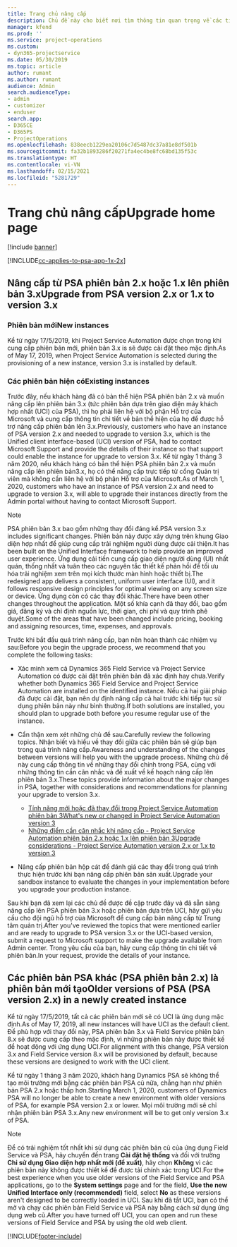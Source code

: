```yaml
---
title: Trang chủ nâng cấp
description: Chủ đề này cho biết nơi tìm thông tin quan trọng về các tính năng mới và đã thay đổi trong Dynamics 365 Project Service Automation và quá trình nâng cấp lên phiên bản mới nhất.
manager: kfend
ms.prod: ''
ms.service: project-operations
ms.custom:
- dyn365-projectservice
ms.date: 05/30/2019
ms.topic: article
author: rumant
ms.author: rumant
audience: Admin
search.audienceType:
- admin
- customizer
- enduser
search.app:
- D365CE
- D365PS
- ProjectOperations
ms.openlocfilehash: 838eecb1229ea20106c7d5487dc37a81e8df501b
ms.sourcegitcommit: fa32b1893286f20271fa4ec4be8fc68bd135f53c
ms.translationtype: HT
ms.contentlocale: vi-VN
ms.lasthandoff: 02/15/2021
ms.locfileid: "5281729"
---
```

# <a name="upgrade-home-page"></a><span data-ttu-id="9cb6a-103">Trang chủ nâng cấp</span><span class="sxs-lookup"><span data-stu-id="9cb6a-103">Upgrade home page</span></span>

[!include [banner](../includes/psa-now-project-operations.md)]

[!INCLUDE[cc-applies-to-psa-app-1x-2x](../includes/cc-applies-to-psa-app-1x-2x.md)]

## <a name="upgrade-from-psa-version-2x-or-1x-to-version-3x"></a><span data-ttu-id="9cb6a-104">Nâng cấp từ PSA phiên bản 2.x hoặc 1.x lên phiên bản 3.x</span><span class="sxs-lookup"><span data-stu-id="9cb6a-104">Upgrade from PSA version 2.x or 1.x to version 3.x</span></span>

### <a name="new-instances"></a><span data-ttu-id="9cb6a-105">Phiên bản mới</span><span class="sxs-lookup"><span data-stu-id="9cb6a-105">New instances</span></span>

<span data-ttu-id="9cb6a-106">Kể từ ngày 17/5/2019, khi Project Service Automation được chọn trong khi cung cấp phiên bản mới, phiên bản 3.x is sẽ được cài đặt theo mặc định.</span><span class="sxs-lookup"><span data-stu-id="9cb6a-106">As of May 17, 2019, when Project Service Automation is selected during the provisioning of a new instance, version 3.x is installed by default.</span></span>

### <a name="existing-instances"></a><span data-ttu-id="9cb6a-107">Các phiên bản hiện có</span><span class="sxs-lookup"><span data-stu-id="9cb6a-107">Existing instances</span></span>

<span data-ttu-id="9cb6a-108">Trước đây, nếu khách hàng đã có bản thể hiện PSA phiên bản 2.x và muốn nâng cấp lên phiên bản 3.x (tức phiên bản dựa trên giao diện máy khách hợp nhất (UCI) của PSA), thì họ phải liên hệ với bộ phận Hỗ trợ của Microsoft và cung cấp thông tin chi tiết về bản thể hiện của họ để được hỗ trợ nâng cấp phiên bản lên 3.x.</span><span class="sxs-lookup"><span data-stu-id="9cb6a-108">Previously, customers who have an instance of PSA version 2.x and needed to upgrade to version 3.x, which is the Unified client interface-based (UCI) version of PSA, had to contact Microsoft Support and provide the details of their instance so that support could enable the instance for upgrade to version 3.x.</span></span> <span data-ttu-id="9cb6a-109">Kể từ ngày 1 tháng 3 năm 2020, nếu khách hàng có bản thể hiện PSA phiên bản 2.x và muốn nâng cấp lên phiên bản3.x, họ có thể nâng cấp trực tiếp từ cổng Quản trị viên mà không cần liên hệ với bộ phận Hỗ trợ của Microsoft.</span><span class="sxs-lookup"><span data-stu-id="9cb6a-109">As of March 1, 2020, customers who have an instance of PSA version 2.x and need to upgrade to version 3.x, will able to upgrade their instances directly from the Admin portal without having to contact Microsoft Support.</span></span>  

> [!NOTE]
> <span data-ttu-id="9cb6a-110">PSA phiên bản 3.x bao gồm những thay đổi đáng kể.</span><span class="sxs-lookup"><span data-stu-id="9cb6a-110">PSA version 3.x includes significant changes.</span></span> <span data-ttu-id="9cb6a-111">Phiên bản này được xây dựng trên khung Giao diện hợp nhất để giúp cung cấp trải nghiệm người dùng được cải thiện.</span><span class="sxs-lookup"><span data-stu-id="9cb6a-111">It has been built on the Unified Interface framework to help provide an improved user experience.</span></span> <span data-ttu-id="9cb6a-112">Ứng dụng cải tiến cung cấp giao diện người dùng (UI) nhất quán, thống nhất và tuân theo các nguyên tắc thiết kế phản hồi để tối ưu hóa trải nghiệm xem trên mọi kích thước màn hình hoặc thiết bị.</span><span class="sxs-lookup"><span data-stu-id="9cb6a-112">The redesigned app delivers a consistent, uniform user interface (UI), and it follows responsive design principles for optimal viewing on any screen size or device.</span></span> <span data-ttu-id="9cb6a-113">Ứng dụng còn có các thay đổi khác.</span><span class="sxs-lookup"><span data-stu-id="9cb6a-113">There have been other changes throughout the application.</span></span> <span data-ttu-id="9cb6a-114">Một số khía cạnh đã thay đổi, bao gồm giá, đăng ký và chỉ định nguồn lực, thời gian, chi phí và quy trình phê duyệt.</span><span class="sxs-lookup"><span data-stu-id="9cb6a-114">Some of the areas that have been changed include pricing, booking and assigning resources, time, expenses, and approvals.</span></span>

<span data-ttu-id="9cb6a-115">Trước khi bắt đầu quá trình nâng cấp, bạn nên hoàn thành các nhiệm vụ sau:</span><span class="sxs-lookup"><span data-stu-id="9cb6a-115">Before you begin the upgrade process, we recommend that you complete the following tasks:</span></span>

- <span data-ttu-id="9cb6a-116">Xác minh xem cả Dynamics 365 Field Service và Project Service Automation có được cài đặt trên phiên bản đã xác định hay chưa.</span><span class="sxs-lookup"><span data-stu-id="9cb6a-116">Verify whether both Dynamics 365 Field Service and Project Service Automation are installed on the identified instance.</span></span> <span data-ttu-id="9cb6a-117">Nếu cả hai giải pháp đã được cài đặt, bạn nên dự định nâng cấp cả hai trước khi tiếp tục sử dụng phiên bản này như bình thường.</span><span class="sxs-lookup"><span data-stu-id="9cb6a-117">If both solutions are installed, you should plan to upgrade both before you resume regular use of the instance.</span></span>
- <span data-ttu-id="9cb6a-118">Cẩn thận xem xét những chủ đề sau.</span><span class="sxs-lookup"><span data-stu-id="9cb6a-118">Carefully review the following topics.</span></span> <span data-ttu-id="9cb6a-119">Nhận biết và hiểu về thay đổi giữa các phiên bản sẽ giúp bạn trong quá trình nâng cấp.</span><span class="sxs-lookup"><span data-stu-id="9cb6a-119">Awareness and understanding of the changes between versions will help you with the upgrade process.</span></span> <span data-ttu-id="9cb6a-120">Những chủ đề này cung cấp thông tin về những thay đổi chính trong PSA, cùng với những thông tin cần cân nhắc và đề xuất về kế hoạch nâng cấp lên phiên bản 3.x.</span><span class="sxs-lookup"><span data-stu-id="9cb6a-120">These topics provide information about the major changes in PSA, together with considerations and recommendations for planning your upgrade to version 3.x.</span></span>

    - [<span data-ttu-id="9cb6a-121">Tính năng mới hoặc đã thay đổi trong Project Service Automation phiên bản 3</span><span class="sxs-lookup"><span data-stu-id="9cb6a-121">What's new or changed in Project Service Automation version 3</span></span>](whats-new-changed-v3.md)
    - [<span data-ttu-id="9cb6a-122">Những điểm cần cân nhắc khi nâng cấp - Project Service Automation phiên bản 2.x hoặc 1.x lên phiên bản 3</span><span class="sxs-lookup"><span data-stu-id="9cb6a-122">Upgrade considerations - Project Service Automation version 2.x or 1.x to version 3</span></span>](upgrade-v3.md)

- <span data-ttu-id="9cb6a-123">Nâng cấp phiên bản hộp cát để đánh giá các thay đổi trong quá trình thực hiện trước khi bạn nâng cấp phiên bản sản xuất.</span><span class="sxs-lookup"><span data-stu-id="9cb6a-123">Upgrade your sandbox instance to evaluate the changes in your implementation before you upgrade your production instance.</span></span>

<span data-ttu-id="9cb6a-124">Sau khi bạn đã xem lại các chủ đề được đề cập trước đây và đã sẵn sàng nâng cấp lên PSA phiên bản 3.x hoặc phiên bản dựa trên UCI, hãy gửi yêu cầu cho đội ngũ hỗ trợ của Microsoft để cung cấp bản nâng cấp từ Trung tâm quản trị.</span><span class="sxs-lookup"><span data-stu-id="9cb6a-124">After you've reviewed the topics that were mentioned earlier and are ready to upgrade to PSA version 3.x or the UCI-based version, submit a request to Microsoft support to make the upgrade available from Admin center.</span></span> <span data-ttu-id="9cb6a-125">Trong yêu cầu của bạn, hãy cung cấp thông tin chi tiết về phiên bản.</span><span class="sxs-lookup"><span data-stu-id="9cb6a-125">In your request, provide the details of your instance.</span></span>

## <a name="older-versions-of-psa-psa-version-2x-in-a-newly-created-instance"></a><span data-ttu-id="9cb6a-126">Các phiên bản PSA khác (PSA phiên bản 2.x) là phiên bản mới tạo</span><span class="sxs-lookup"><span data-stu-id="9cb6a-126">Older versions of PSA (PSA version 2.x) in a newly created instance</span></span>

<span data-ttu-id="9cb6a-127">Kể từ ngày 17/5/2019, tất cả các phiên bản mới sẽ có UCI là ứng dụng mặc định.</span><span class="sxs-lookup"><span data-stu-id="9cb6a-127">As of May 17, 2019, all new instances will have UCI as the default client.</span></span> <span data-ttu-id="9cb6a-128">Để phù hợp với thay đổi này, PSA phiên bản 3.x và Field Service phiên bản 8.x sẽ được cung cấp theo mặc định, vì những phiên bản này được thiết kế để hoạt động với ứng dụng UCI.</span><span class="sxs-lookup"><span data-stu-id="9cb6a-128">For alignment with this change, PSA version 3.x and Field Service version 8.x will be provisioned by default, because these versions are designed to work with the UCI client.</span></span>

<span data-ttu-id="9cb6a-129">Kể từ ngày 1 tháng 3 năm 2020, khách hàng Dynamics PSA sẽ không thể tạo môi trường mới bằng các phiên bản PSA cũ nữa, chẳng hạn như phiên bản PSA 2.x hoặc thấp hơn.</span><span class="sxs-lookup"><span data-stu-id="9cb6a-129">Starting March 1, 2020, customers of Dynamics PSA will no longer be able to create a new environment with older versions of PSA, for example PSA version 2.x or lower.</span></span> <span data-ttu-id="9cb6a-130">Mọi môi trường mới sẽ chỉ nhận phiên bản PSA 3.x.</span><span class="sxs-lookup"><span data-stu-id="9cb6a-130">Any new environment will be to get only version 3.x of PSA.</span></span>

> [!NOTE]
> <span data-ttu-id="9cb6a-131">Để có trải nghiệm tốt nhất khi sử dụng các phiên bản cũ của ứng dụng Field Service và PSA, hãy chuyển đến trang **Cài đặt hệ thống** và đối với trường **Chỉ sử dụng Giao diện hợp nhất mới (đề xuất)**, hãy chọn **Không** vì các phiên bản này không được thiết kế để được tải chính xác trong UCI.</span><span class="sxs-lookup"><span data-stu-id="9cb6a-131">For the best experience when you use older versions of the Field Service and PSA applications, go to the **System settings** page and for the field, **Use the new Unified Interface only (recommended)** field, select **No** as these versions aren't designed to be correctly loaded in UCI.</span></span> <span data-ttu-id="9cb6a-132">Sau khi đã tắt UCI, bạn có thể mở và chạy các phiên bản Field Service và PSA này bằng cách sử dụng ứng dụng web cũ.</span><span class="sxs-lookup"><span data-stu-id="9cb6a-132">After you have turned off UCI, you can open and run these versions of Field Service and PSA by using the old web client.</span></span> 


[!INCLUDE[footer-include](../includes/footer-banner.md)]